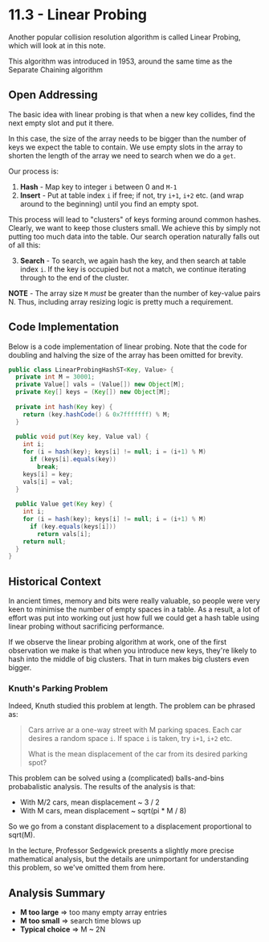 # 11.3 - Linear Probing

Another popular collision resolution algorithm is called Linear Probing, which will look at in this note.

This algorithm was introduced in 1953, around the same time as the Separate Chaining algorithm

## Open Addressing

The basic idea with linear probing is that when a new key collides, find the next empty slot and put it there.

In this case, the size of the array needs to be bigger than the number of keys we expect the table to contain. We use empty slots in the array to shorten the length of the array we need to search when we do a `get`.

Our process is:

1. **Hash** - Map key to integer `i` between 0 and `M-1`
2. **Insert** - Put at table index `i` if free; if not, try `i+1`, `i+2` etc. (and wrap around to the beginning) until you find an empty spot.

This process will lead to "clusters" of keys forming around common hashes. Clearly, we want to keep those clusters small. We achieve this by simply not putting too much data into the table. Our search operation naturally falls out of all this:

3. **Search** - To search, we again hash the key, and then search at table index `i`. If the key is occupied but not a match, we continue iterating through to the end of the cluster.

**NOTE** - The array size `M` *must* be greater than the number of key-value pairs N. Thus, including array resizing logic is pretty much a requirement.

## Code Implementation

Below is a code implementation of linear probing. Note that the code for doubling and halving the size of the array has been omitted for brevity.

```Java
public class LinearProbingHashST<Key, Value> {
  private int M = 30001;
  private Value[] vals = (Value[]) new Object[M];
  private Key[] keys = (Key[]) new Object[M];
  
  private int hash(Key key) {
    return (key.hashCode() & 0x7fffffff) % M;
  }
  
  public void put(Key key, Value val) {
    int i;
    for (i = hash(key); keys[i] != null; i = (i+1) % M)
      if (keys[i].equals(key))
        break;
    keys[i] = key;
    vals[i] = val;
  }
  
  public Value get(Key key) {
    int i;
    for (i = hash(key); keys[i] != null; i = (i+1) % M)
      if (key.equals(keys[i])) 
        return vals[i];
    return null;
  }
}
```

## Historical Context

In ancient times, memory and bits were really valuable, so people were very keen to minimise the number of empty spaces in a table. As a result, a lot of effort was put into working out just how full we could get a hash table using linear probing without sacrificing performance.

If we observe the linear probing algorithm at work, one of the first observation we make is that when you introduce new keys, they're likely to hash into the middle of big clusters. That in turn makes big clusters even bigger.

### Knuth's Parking Problem

Indeed, Knuth studied this problem at length. The problem can be phrased as:

> Cars arrive ar a one-way street with M parking spaces. Each car desires a random space `i`. If space `i` is taken, try `i+1`, `i+2` etc.
> 
> What is the mean displacement of the car from its desired parking spot?
> 

This problem can be solved using a (complicated) balls-and-bins probabalistic analysis. The results of the analysis is that: 
* With M/2 cars, mean displacement ~ 3 / 2
* With M cars, mean displacement ~ sqrt(pi * M / 8)

So we go from a constant displacement to a displacement proportional to sqrt(M).

In the lecture, Professor Sedgewick presents a slightly more precise mathematical analysis, but the details are unimportant for understanding this problem, so we've omitted them from here.

## Analysis Summary

* **M too large** => too many empty array entries
* **M too small** => search time blows up
* **Typical choice** => M ~ 2N